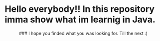 # Hello everybody!! In this repository imma show what im learnig in Java.









<div align="center">
### I hope you finded what you was looking for. Till the next :)
</div>